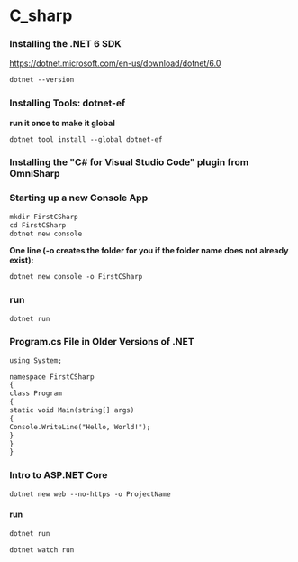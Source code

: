 # C_sharp

### Installing the .NET 6 SDK

https://dotnet.microsoft.com/en-us/download/dotnet/6.0

```md
dotnet --version
```

### Installing Tools: dotnet-ef

**run it once to make it global**

```md
dotnet tool install --global dotnet-ef
```

### Installing the "C# for Visual Studio Code" plugin from OmniSharp

### Starting up a new Console App

```md
mkdir FirstCSharp
cd FirstCSharp
dotnet new console
```

**One line (-o creates the folder for you if the folder name does not already exist):**

```md
dotnet new console -o FirstCSharp
```

### run

```md
dotnet run
```

### Program.cs File in Older Versions of .NET

```md
using System;

namespace FirstCSharp
{
class Program
{
static void Main(string[] args)
{
Console.WriteLine("Hello, World!");
}
}
}
```

### Intro to ASP.NET Core

```md
dotnet new web --no-https -o ProjectName
```

#### run

```md
dotnet run
```

```md
dotnet watch run
```
